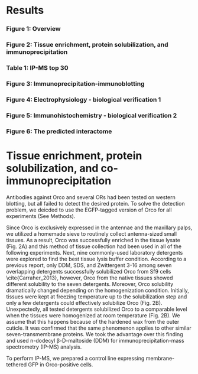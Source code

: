# Results

### Figure 1: Overview
### Figure 2: Tissue enrichment, protein solubilization, and immunoprecipitation
### Table 1: IP-MS top 30
### Figure 3: Immunoprecipitation-immunoblotting
### Figure 4: Electrophysiology - biological verification 1 
### Figure 5: Immunohistochemistry - biological verification 2 
### Figure 6: The predicted interactome 

# Tissue enrichment, protein solubilization, and co-immunoprecipitation
Antibodies against Orco and several ORs had been tested on western blotting, but all failed to detect the desired protein. To solve the detection problem, we deicded to use the EGFP-tagged version of Orco for all experiments (See Methods).

Since Orco is exclusively expressed in the antennae and the maxillary palps, we utilized a homemade sieve to routinely collect antenna-sized small tissues. As a result, Orco was successfully enriched in the tissue lysate (Fig. 2A) and this method of tissue collection had been used in all of the following experiments. Next, nine commonly-used laboratory detergents were explored to find the best tissue lysis buffer condition. According to a previous report, only DDM, SDS, and Zwittergent 3-16 among seven overlapping detergents successfully solubilized Orco from Sf9 cells \cite{Carraher_2013}, however, Orco from the native tissues showed different solubility to the seven detergents. Moreover, Orco solubility dramatically changed depending on the homogenization condition. Initially, tissues were kept at freezing temperature up to the solubilization step and only a few detergents could effectively solubilize Orco (Fig. 2B). Unexpectedly, all tested detergents solubilized Orco to a comparable level when the tissues were homogenized at room temperature (Fig. 2B). We assume that this happens because of the hardened wax from the outer cuticle. It was confirmed that the same phenomenon applies to other similar seven-transmembrane proteins. We took the advantage over this finding and used n-dodecyl β-D-maltoside (DDM) for immunoprecipitation-mass spectrometry (IP-MS) analysis. 

To perform IP-MS, we prepared a control line expressing membrane-tethered GFP in Orco-positive cells.